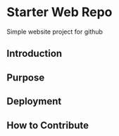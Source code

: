 # Starter Web Repo

Simple website project for github 

## Introduction

## Purpose

## Deployment

## How to Contribute 


